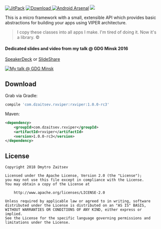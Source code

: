 [![JitPack](https://jitpack.io/v/RxViper/RxViper.svg)](https://jitpack.io/#RxViper/RxViper)
[![Download](https://api.bintray.com/packages/dmitriyzaitsev/maven/com.dzaitsev.rxviper/images/download.svg) ](https://bintray.com/dmitriyzaitsev/maven/com.dzaitsev.rxviper/_latestVersion)
[![Android Arsenal](https://img.shields.io/badge/Android%20Arsenal-RxViper-brightgreen.svg?style=flat)](http://android-arsenal.com/details/1/3618)
<a href="http://www.methodscount.com/?lib=com.dzaitsev.rxviper%3Arxviper%3A%2B"><img src="https://img.shields.io/badge/Methods and size-core: 59 | deps: 5170 | 7 KB-e91e63.svg"/></a>

This is a micro framework with a small, extensible API which provides basic abstractions for building your apps using VIPER architecture.

> I copy these classes into all apps I make. I'm tired of doing it. Now it's a library. ©

#### Dedicated slides and video from my talk @ GDG Minsk 2016

[SpeakerDeck](https://speakerdeck.com/dmitriyzaitsev/viper-sexy-architecting-or-mvp-on-steroids) or [SlideShare](http://www.slideshare.net/DmitriyZaitsev2/sexy-architecting-viper-mvp-on-steroids)

[![My talk @ GDG Minsk](https://img.youtube.com/vi/pSSN_dnadKU/0.jpg)](https://www.youtube.com/watch?v=pSSN_dnadKU)

## Download

Grab via Gradle:

```groovy
compile 'com.dzaitsev.rxviper:rxviper:1.0.0-rc3'
```

Maven:

```xml
<dependency>
    <groupId>com.dzaitsev.rxviper</groupId>
    <artifactId>rxviper</artifactId>
    <version>1.0.0-rc3</version>
</dependency>
```

## License

```
Copyright 2018 Dmytro Zaitsev

Licensed under the Apache License, Version 2.0 (the "License");
you may not use this file except in compliance with the License.
You may obtain a copy of the License at

    http://www.apache.org/licenses/LICENSE-2.0

Unless required by applicable law or agreed to in writing, software
distributed under the License is distributed on an "AS IS" BASIS,
WITHOUT WARRANTIES OR CONDITIONS OF ANY KIND, either express or implied.
See the License for the specific language governing permissions and
limitations under the License.
```
